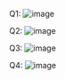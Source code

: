 Q1:
![image](https://github.com/iamrayyan1/OOP/assets/142688529/0fa4c800-1e39-4512-be1a-321575db525b)

Q2: 
![image](https://github.com/iamrayyan1/OOP/assets/142688529/1e994562-871f-4709-91ee-f52b9b45adb0)

Q3:
![image](https://github.com/iamrayyan1/OOP/assets/142688529/c5e94c97-75ba-4391-8793-ae974918376c)

Q4:
![image](https://github.com/iamrayyan1/OOP/assets/142688529/20e6169b-7eed-438b-b515-7f21e5c313f4)

